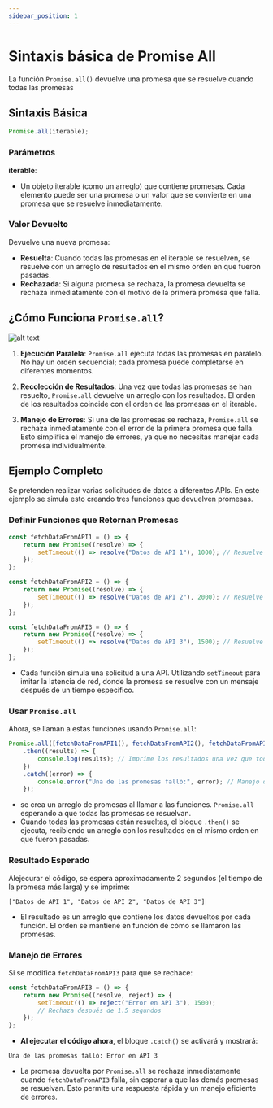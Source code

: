 ```yaml
---
sidebar_position: 1
---
```


# Sintaxis básica de Promise All

La función `Promise.all()` devuelve una promesa que se resuelve cuando todas las promesas 


##  Sintaxis Básica

```javascript
Promise.all(iterable);
```

### Parámetros

**iterable**: 
  - Un objeto iterable (como un arreglo) que contiene promesas. Cada elemento puede ser una promesa o un valor que se convierte en una promesa que se resuelve inmediatamente.

### Valor Devuelto

Devuelve una nueva promesa:
  - **Resuelta**: Cuando todas las promesas en el iterable se resuelven, se resuelve con un arreglo de resultados en el mismo orden en que fueron pasadas.
  - **Rechazada**: Si alguna promesa se rechaza, la promesa devuelta se rechaza inmediatamente con el motivo de la primera promesa que falla.

## ¿Cómo Funciona `Promise.all`?
![alt text](image.png)

1. **Ejecución Paralela**: `Promise.all` ejecuta todas las promesas en paralelo. No hay un orden secuencial; cada promesa puede completarse en diferentes momentos.
  
2. **Recolección de Resultados**: Una vez que todas las promesas se han resuelto, `Promise.all` devuelve un arreglo con los resultados. El orden de los resultados coincide con el orden de las promesas en el iterable.

3. **Manejo de Errores**: Si una de las promesas se rechaza, `Promise.all` se rechaza inmediatamente con el error de la primera promesa que falla. Esto simplifica el manejo de errores, ya que no necesitas manejar cada promesa individualmente.

## Ejemplo Completo

Se pretenden realizar varias solicitudes de datos a diferentes APIs. En este ejemplo se simula esto creando tres funciones que devuelven promesas.

### Definir Funciones que Retornan Promesas

```javascript
const fetchDataFromAPI1 = () => {
    return new Promise((resolve) => {
        setTimeout(() => resolve("Datos de API 1"), 1000); // Resuelve después de 1 segundo
    });
};

const fetchDataFromAPI2 = () => {
    return new Promise((resolve) => {
        setTimeout(() => resolve("Datos de API 2"), 2000); // Resuelve después de 2 segundos
    });
};

const fetchDataFromAPI3 = () => {
    return new Promise((resolve) => {
        setTimeout(() => resolve("Datos de API 3"), 1500); // Resuelve después de 1.5 segundos
    });
};
```

- Cada función simula una solicitud a una API. Utilizando `setTimeout` para imitar la latencia de red, donde la promesa se resuelve con un mensaje después de un tiempo específico.

###  Usar `Promise.all`

Ahora, se llaman a estas funciones usando `Promise.all`:

```javascript
Promise.all([fetchDataFromAPI1(), fetchDataFromAPI2(), fetchDataFromAPI3()])
    .then((results) => {
        console.log(results); // Imprime los resultados una vez que todas las promesas se resuelven
    })
    .catch((error) => {
        console.error("Una de las promesas falló:", error); // Manejo de errores
    });
```

  - se crea un arreglo de promesas al llamar a las funciones. `Promise.all` esperando a que todas las promesas se resuelvan.
  - Cuando todas las promesas están resueltas, el bloque `.then()` se ejecuta, recibiendo un arreglo con los resultados en el mismo orden en que fueron pasadas.

### Resultado Esperado

Alejecurar el código, se espera aproximadamente 2 segundos (el tiempo de la promesa más larga) y se imprime:

```
["Datos de API 1", "Datos de API 2", "Datos de API 3"]
```


  - El resultado es un arreglo que contiene los datos devueltos por cada función. El orden se mantiene en función de cómo se llamaron las promesas.

###  Manejo de Errores

Si se modifica `fetchDataFromAPI3` para que se rechace:

```javascript
const fetchDataFromAPI3 = () => {
    return new Promise((resolve, reject) => {
        setTimeout(() => reject("Error en API 3"), 1500); 
        // Rechaza después de 1.5 segundos
    });
};
```

- **Al ejecutar el código ahora**, el bloque `.catch()` se activará y mostrará:

```
Una de las promesas falló: Error en API 3
```


- La promesa devuelta por `Promise.all` se rechaza inmediatamente cuando `fetchDataFromAPI3` falla, sin esperar a que las demás promesas se resuelvan. Esto permite una respuesta rápida y un manejo eficiente de errores.
